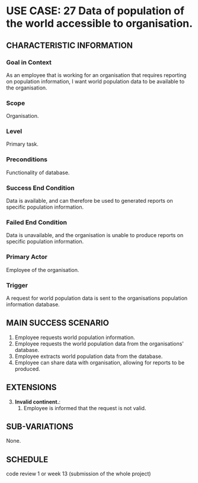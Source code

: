 # USE CASE: 27 Data of population of the world accessible to organisation.

## CHARACTERISTIC INFORMATION

### Goal in Context

As an employee that is working for an organisation that requires reporting on population information, I want world population data to be available to the organisation.

### Scope

Organisation.

### Level

Primary task.

### Preconditions

Functionality of database.

### Success End Condition

Data is available, and can therefore be used to generated reports on specific population information.

### Failed End Condition

Data is unavailable, and the organisation is unable to produce reports on specific population information.

### Primary Actor

Employee of the organisation.

### Trigger

A request for world population data is sent to the organisations population information database.

## MAIN SUCCESS SCENARIO

1. Employee requests world population information.
2. Employee requests the world population data from the organisations' database.
3. Employee extracts world population data from the database.
4. Employee can share data with organisation, allowing for reports to be produced.

## EXTENSIONS

3. **Invalid continent.**:
    1. Employee is informed that the request is not valid.

## SUB-VARIATIONS

None.

## SCHEDULE

code review 1 or week 13 (submission of the whole project)